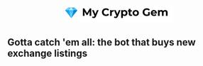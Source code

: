 <p align="center">
  <img alt="My Crypto Gem" src="https://github.com/TimTrademark/cryptogem-bot/raw/main/control_panel/static/images/logo.png">
</p>

## Gotta catch 'em all: the bot that buys new exchange listings

